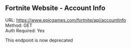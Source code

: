 ## Fortnite Website - Account Info

URL: https://www.epicgames.com/fortnite/api/accountInfo \
Method: GET \
Auth Required: Yes
 
This endpoint is now deprecated